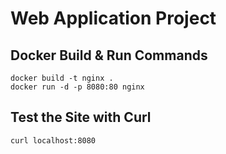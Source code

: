 # Web Application Project

## Docker Build & Run Commands
````shell script
docker build -t nginx .
docker run -d -p 8080:80 nginx
````

## Test the Site with Curl
````shell script
curl localhost:8080
````